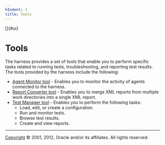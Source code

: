 ```yaml
---
hIndent: 1
title: Tools
---
```


[]{#ui}

# Tools

The harness provides a set of tools that enable you to perform specific tasks related to running
tests, troubleshooting, and reporting test results. The tools provided by the harness include the
following:

-   [Agent Monitor tool](agentMonitor.html) - Enables you to monitor the activity of agents
    connected to the harness.
-   [Report Converter tool](reportMerge.html) - Enables you to merge XML reports from multiple work
    directories into a single XML report.
-   [Test Manager tool](window.html) - Enables you to perform the following tasks:
    -   Load, edit, or create a configuration.
    -   Run and monitor tests.
    -   Browse test results.
    -   Create and view reports.

----------------------------------------------------------------------------------------------------

[Copyright](../copyright.html) © 2001, 2012, Oracle and/or its affiliates. All rights reserved.
